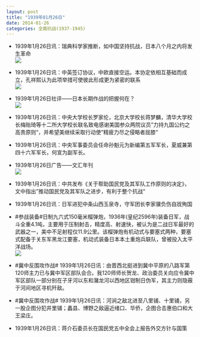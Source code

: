 ```yaml
---
layout: post
title: "1939年01月26日"
date: 2014-01-26
categories: 全面抗战(1937-1945)
---
```


<meta name="referrer" content="no-referrer" />

- 1939年1月26日讯：瑞典科学家推断，如中国坚持抗战，日本八个月之内将发生革命 <br/><img src="https://ww3.sinaimg.cn/large/aca367d8jw1ecxc9e4f03j208m0h4q5u.jpg" />

- 1939年1月26日讯：中英签订协议，中欧直接空运。本协定依相互基础而成立，孔祥熙认为此项举措可使彼此形成更为紧密的联系 <br/><img src="https://ww1.sinaimg.cn/large/aca367d8jw1ecxaizdyf8j20kk0hbtg4.jpg" />

- 1939年1月26日社评——日本长期作战的把握何在？ <br/><img src="https://ww4.sinaimg.cn/large/aca367d8jw1ecx8slga9hj20oy0y6kcf.jpg" />

- 1939年1月26日讯：中央大学校长罗家伦，北京大学校长蒋梦麟，清华大学校长梅贻琦等十二所大学校长联名致电感谢美国参众两院议员”力持九国公约之高贵原则“，并希望美继续采取行动使”精疲力尽之侵略者屈膝“ 

- 1939年1月26日讯：中央军事委员会任命孙魁元为新编第五军军长，夏威兼第四十六军军长，何宣为副军长。 

- 1939年1月26日广告——文汇年刊 <br/><img src="https://ww4.sinaimg.cn/large/aca367d8jw1ecwux5nqxvj20fr0kq43v.jpg" />

- 1939年1月26日讯：中共发布《关于帮助国民党及其军队工作原则的决定》，文中指出”推动国民党及其军队之进步，有利于整个抗战“ 

- 1939年1月26日讯：日军进犯中条山西玉泉寺，守军团长李家骥负伤自戕殉国 

- #参战装备#日制九六式150毫米榴弹炮，1936年(皇纪2596年)装备日军，战斗全重4.1吨，主要用于压制射击，精度高、射速快，被认为是二战日军最好的武器之一，美中不足射程仅11.9公里。该榴弹炮有机动式与要塞式两种，要塞式配备于关东军黑龙江要塞，机动式装备日本本土重炮兵联队，曾被投入太平洋战场。 <br/><img src="https://ww2.sinaimg.cn/large/aca367d8jw1ecwppk7sxaj20cq154woz.jpg" />

- #冀中反围攻作战# 1939年1月26日讯：由晋西北挺进到冀中平原的八路军第120师主力已与冀中军区部队会合。我120师师长贺龙、政治委员关向应令冀中军区部队一部分别在子牙河以东和潴龙河以西地区钳制日伪军，其主力则隐蔽于河间地区寻机歼敌。 

- #冀中反围攻作战# 1939年1月26日讯：河涧之敌北进至八里铺、十里铺，另一股企图分犯井里铺；蠡县、博野之敌逼近绪口、华侨，企图合击惠伯口和大王梁庄。 

- 1939年1月26日讯：蒋介石委员长在国民党五中全会上报告外交方针与国策 

